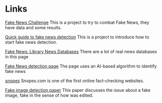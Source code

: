 # Links
[Fake News Challenge](http://www.fakenewschallenge.org/) This is a project to try to combat Fake News, they have data and some results.

[Quick guide to fake news detection](https://www.kdnuggets.com/2017/10/guide-fake-news-detection-social-media.html) This is a project to introduce how to start fake news detection.

[Fake News: Library News Databases](http://aub.edu.lb.libguides.com/Fake-News/Library-Resources) There are a lot of real news databases in this page

[Fake News detection page](http://adverifai.com/) The page uses an AI-based algorithm  to identify fake news

[snopes](https://www.snopes.com) Snopes.com is one of the first online fact-checking websites.

[Fake image detection paper](https://ijcsits.org/papers/vol7no22017/4vol7no2.pdf) This paper discusses the issue about a fake image, fake in the sense of how was edited.
